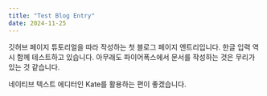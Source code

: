 ```yaml
---
title: "Test Blog Entry"
date: 2024-11-25
---
```

깃허브 페이지 튜토리얼을 따라 작성하는 첫 블로그 페이지 엔트리입니다. 한글 입력 역시 함께 테스트하고 있습니다. 아무래도 파이어폭스에서 문서를 작성하는 것은 무리가 있는 것 같습니다. 

네이티브 텍스트 에디터인 Kate를 활용하는 편이 좋겠습니다.
